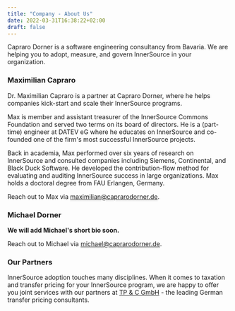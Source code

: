 ```yaml
---
title: "Company - About Us"
date: 2022-03-31T16:38:22+02:00
draft: false
---
```


Capraro Dorner is a software engineering consultancy from Bavaria. We are helping you to adopt, measure, and govern InnerSource in your organization.


### Maximilian Capraro

Dr. Maximilian Capraro is a partner at Capraro Dorner, where he helps companies kick-start and scale their InnerSource programs. 

Max is member and assistant treasurer of the InnerSource Commons Foundation and served two terms on its board of directors. He is a (part-time) engineer at DATEV eG where he educates on InnerSource and co-founded one of the firm's most successful InnerSource projects. 

Back in academia, Max performed over six years of research on InnerSource and consulted companies including Siemens, Continental, and Black Duck Software. He developed the contribution-flow method for evaluating and auditing InnerSource success in large organizations. Max holds a doctoral degree from FAU Erlangen, Germany.

Reach out to Max via <a href="mailto:maximilian@caprarodorner.de">maximilian@caprarodorner.de</a>.


### Michael Dorner

**We will add Michael's short bio soon.**

Reach out to Michael via <a href="mailto:michael@caprarodorner.de">michael@caprarodorner.de</a>.


### Our Partners

InnerSource adoption touches many disciplines. When it comes to taxation and transfer pricing for your InnerSource program, we are happy to offer you joint services with our partners at <a href="http://www.tp-and-c.com/" target="_blank">TP & C GmbH</a> - the leading German transfer pricing consultants.
